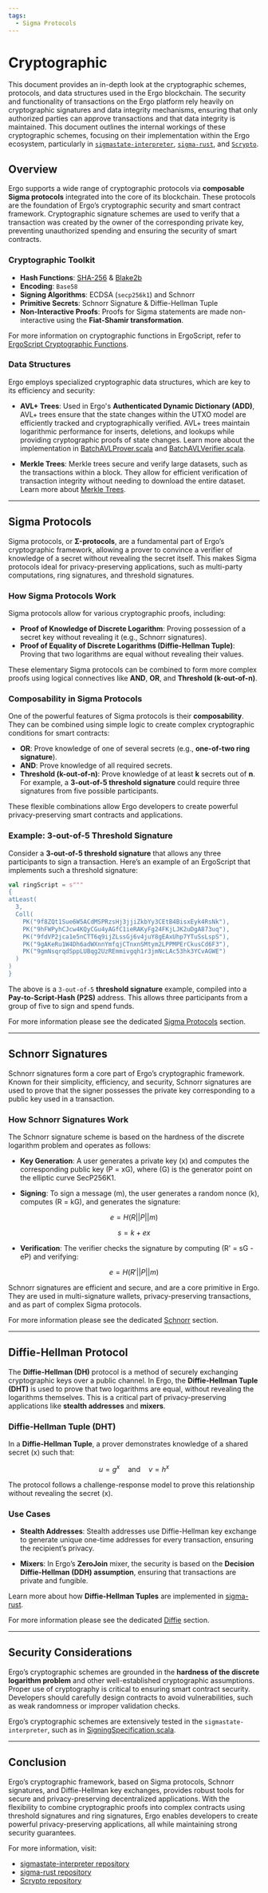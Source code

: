 ```yaml
---
tags:
  - Sigma Protocols
---
```


$$
\newcommand{\lst}[1]{#1}
\newcommand{\Tup}[1]{(#1)}
\newcommand{\Apply}[2]{#1\langle#2\rangle}
\newcommand{\MSig}[3]{\text{def}~#1(#2): #3}
\newcommand{\Ov}[1]{\overline{#1}}
\newcommand{\TyLam}[3]{\lambda(\Ov{#1:#2}).#3}
\newcommand{\Trait}[2]{\text{trait}~#1~\{ #2 \}}
\newcommand{\To}{\mapsto}
\newcommand{\Low}[1]{\mathcal{L}{[\![#1]\!]}}
\newcommand{\Lam}[2]{\lambda#1.#2}
\newcommand{\IfThenElse}[3]{\text{if}~(#1)~#2~\text{else}~#3}
\newcommand{\False}{\text{false}}
\newcommand{\True}{\text{true}}
\newcommand{\langname}{ErgoTree}
\newcommand{\corelang}{Core-\lambda}
$$

# Cryptographic 

This document provides an in-depth look at the cryptographic schemes, protocols, and data structures used in the Ergo blockchain. The security and functionality of transactions on the Ergo platform rely heavily on cryptographic signatures and data integrity mechanisms, ensuring that only authorized parties can approve transactions and that data integrity is maintained. This document outlines the internal workings of these cryptographic schemes, focusing on their implementation within the Ergo ecosystem, particularly in [`sigmastate-interpreter`](https://github.com/ScorexFoundation/sigmastate-interpreter), [`sigma-rust`](https://github.com/ergoplatform/sigma-rust), and [`Scrypto`](https://github.com/input-output-hk/scrypto).

## Overview

Ergo supports a wide range of cryptographic protocols via **composable Sigma protocols** integrated into the core of its blockchain. These protocols are the foundation of Ergo’s cryptographic security and smart contract framework. Cryptographic signature schemes are used to verify that a transaction was created by the owner of the corresponding private key, preventing unauthorized spending and ensuring the security of smart contracts.

### Cryptographic Toolkit

- **Hash Functions**: [SHA-256](https://github.com/input-output-hk/scrypto/blob/master/shared/src/main/scala/scorex/crypto/hash/Sha256.scala) & [Blake2b](https://github.com/input-output-hk/scrypto/blob/master/shared/src/main/scala/scorex/crypto/hash/Blake2b.scala)
- **Encoding**: `Base58`
- **Signing Algorithms**: ECDSA (`secp256k1`) and Schnorr
- **Primitive Secrets**: Schnorr Signature & Diffie-Hellman Tuple
- **Non-Interactive Proofs**: Proofs for Sigma statements are made non-interactive using the **Fiat-Shamir transformation**.

For more information on cryptographic functions in ErgoScript, refer to [ErgoScript Cryptographic Functions](dev/scs/global-functions.md#cryptographic-functions).

### Data Structures

Ergo employs specialized cryptographic data structures, which are key to its efficiency and security:

- **AVL+ Trees**: Used in Ergo's **Authenticated Dynamic Dictionary (ADD)**, AVL+ trees ensure that the state changes within the UTXO model are efficiently tracked and cryptographically verified. AVL+ trees maintain logarithmic performance for inserts, deletions, and lookups while providing cryptographic proofs of state changes. Learn more about the implementation in [BatchAVLProver.scala](https://github.com/input-output-hk/scrypto/blob/master/shared/src/main/scala/scorex/crypto/authds/avltree/batch/BatchAVLProver.scala) and [BatchAVLVerifier.scala](https://github.com/input-output-hk/scrypto/blob/master/shared/src/main/scala/scorex/crypto/authds/avltree/batch/BatchAVLVerifier.scala).

- **Merkle Trees**: Merkle trees secure and verify large datasets, such as the transactions within a block. They allow for efficient verification of transaction integrity without needing to download the entire dataset. Learn more about [Merkle Trees](merkle-tree.md).

---

## Sigma Protocols

Sigma protocols, or **Σ-protocols**, are a fundamental part of Ergo’s cryptographic framework, allowing a prover to convince a verifier of knowledge of a secret without revealing the secret itself. This makes Sigma protocols ideal for privacy-preserving applications, such as multi-party computations, ring signatures, and threshold signatures.

### How Sigma Protocols Work

Sigma protocols allow for various cryptographic proofs, including:

- **Proof of Knowledge of Discrete Logarithm**: Proving possession of a secret key without revealing it (e.g., Schnorr signatures).
- **Proof of Equality of Discrete Logarithms (Diffie-Hellman Tuple)**: Proving that two logarithms are equal without revealing their values.

These elementary Sigma protocols can be combined to form more complex proofs using logical connectives like **AND**, **OR**, and **Threshold (k-out-of-n)**.

### Composability in Sigma Protocols

One of the powerful features of Sigma protocols is their **composability**. They can be combined using simple logic to create complex cryptographic conditions for smart contracts:

- **OR**: Prove knowledge of one of several secrets (e.g., **one-of-two ring signature**).
- **AND**: Prove knowledge of all required secrets.
- **Threshold (k-out-of-n)**: Prove knowledge of at least **k** secrets out of **n**. For example, a **3-out-of-5 threshold signature** could require three signatures from five possible participants.

These flexible combinations allow Ergo developers to create powerful privacy-preserving smart contracts and applications.

### Example: 3-out-of-5 Threshold Signature

Consider a **3-out-of-5 threshold signature** that allows any three participants to sign a transaction. Here’s an example of an ErgoScript that implements such a threshold signature:

```scala
val ringScript = s"""
{
atLeast(
  3, 
  Coll(
    PK("9f8ZQt1Sue6W5ACdMSPRzsHj3jjiZkbYy3CEtB4BisxEyk4RsNk"), 
    PK("9hFWPyhCJcw4KQyCGu4yAGfC1ieRAKyFg24FKjLJK2uDgA873uq"), 
    PK("9fdVP2jca1e5nCTT6q9ijZLssGj6v4juY8gEAxUhp7YTuSsLspS"), 
    PK("9gAKeRu1W4Dh6adWXnnYmfqjCTnxnSMtym2LPPMPErCkusCd6F3"),
    PK("9gmNsqrqdSppLUBqg2UzREmmivgqh1r3jmNcLAc53hk3YCvAGWE")
  )
)
}
```

The above is a `3-out-of-5` **threshold signature** example, compiled into a **Pay-to-Script-Hash (P2S)** address. This allows three participants from a group of five to sign and spend funds.

For more information please see the dedicated [Sigma Protocols](sigma.md) section.

---

## Schnorr Signatures

Schnorr signatures form a core part of Ergo’s cryptographic framework. Known for their simplicity, efficiency, and security, Schnorr signatures are used to prove that the signer possesses the private key corresponding to a public key used in a transaction.

### How Schnorr Signatures Work

The Schnorr signature scheme is based on the hardness of the discrete logarithm problem and operates as follows:

- **Key Generation**: A user generates a private key \(x\) and computes the corresponding public key \(P = xG\), where \(G\) is the generator point on the elliptic curve SecP256K1.
  
- **Signing**: To sign a message \(m\), the user generates a random nonce \(k\), computes \(R = kG\), and generates the signature:

$$
e = H(R || P || m)
$$

$$
s = k + ex
$$

- **Verification**: The verifier checks the signature by computing \(R' = sG - eP\) and verifying:

$$
e = H(R' || P || m)
$$

Schnorr signatures are efficient and secure, and are a core primitive in Ergo. They are used in multi-signature wallets, privacy-preserving transactions, and as part of complex Sigma protocols.

For more information please see the dedicated [Schnorr](schnorr.md) section.

---

## Diffie-Hellman Protocol

The **Diffie-Hellman (DH)** protocol is a method of securely exchanging cryptographic keys over a public channel. In Ergo, the **Diffie-Hellman Tuple (DHT)** is used to prove that two logarithms are equal, without revealing the logarithms themselves. This is a critical part of privacy-preserving applications like **stealth addresses** and **mixers**.

### Diffie-Hellman Tuple (DHT)

In a **Diffie-Hellman Tuple**, a prover demonstrates knowledge of a shared secret \(x\) such that:

$$
u = g^x \quad \text{and} \quad v = h^x
$$

The protocol follows a challenge-response model to prove this relationship without revealing the secret \(x\).

### Use Cases

- **Stealth Addresses**: Stealth addresses use Diffie-Hellman key exchange to generate unique one-time addresses for every transaction, ensuring the recipient’s privacy.
  
- **Mixers**: In Ergo’s **ZeroJoin** mixer, the security is based on the **Decision Diffie-Hellman (DDH) assumption**, ensuring that transactions are private and fungible.

Learn more about how **Diffie-Hellman Tuples** are implemented in [sigma-rust](https://github.com/ergoplatform/sigma-rust/pull/315).

For more information please see the dedicated [Diffie](diffie.md) section.

---

## Security Considerations

Ergo’s cryptographic schemes are grounded in the **hardness of the discrete logarithm problem** and other well-established cryptographic assumptions. Proper use of cryptography is critical to ensuring smart contract security. Developers should carefully design contracts to avoid vulnerabilities, such as weak randomness or improper validation checks.

Ergo’s cryptographic schemes are extensively tested in the `sigmastate-interpreter`, such as in [SigningSpecification.scala](https://github.com/ScorexFoundation/sigmastate-interpreter/blob/develop/interpreter/shared/src/test/scala/sigmastate/crypto/SigningSpecification.scala).

---

## Conclusion

Ergo’s cryptographic framework, based on Sigma protocols, Schnorr signatures, and Diffie-Hellman key exchanges, provides robust tools for secure and privacy-preserving decentralized applications. With the flexibility to combine cryptographic proofs into complex contracts using threshold signatures and ring signatures, Ergo enables developers to create powerful privacy-preserving applications, all while maintaining strong security guarantees.

For more information, visit:
- [sigmastate-interpreter repository](https://github.com/ScorexFoundation/sigmastate-interpreter)
- [sigma-rust repository](https://github.com/ergoplatform/sigma-rust)
- [Scrypto repository](https://github.com/input-output-hk/scrypto)


<!--
Ergo has generic support for variety of cryptographic protocols (via composable sigma-protocols built into core).

## Crypto Primitives

- **Hash**: `Sha256`, `Blake2b256`
- **Encoding**: `Base58`
- **Signing Algorithm**: ECDSA (`secp256k1`) & Schnorr 
- **Primitive Secrets**: Schnorr Signature & Diffie-Hellman tuple
- **Non-Interactive**: The proof of sigma-statements are made non-interactive with the **Fiat-Shamir** transformation.
- [EIP-0003: Deterministic Wallet Standard](eip3.md)

See [this page](dev/scs/global-functions.md#cryptographic-functions) for a description of the global Cryptographic functions available in ErgoScript.

## Before Ergo

- **Bitcoin**: ECDSA signatures with Schnorr signature [added recently](https://news.bitcoin.com/bitcoin-cash-protocol-successfully-upgrades-schnorr-signatures-are-here/)
- **Bitcoin Forks** Usually adding some cryptography to the protocol (e.g new instructions in ZCASH)
- **Ethereum / EVM chains**: Instructions and precompiled contracts. Pairing operations to support 


## Use Cases

### Schnorr Signature

In the simplest case a signature in Ergo transaction is a Schnorr signature, in general case it is a signature corresponding to a subset of Generalized Schnorr Proofs.

- Ergo uses the same elliptic curve as Bitcoin (SecP256K1).
- Ergo's Schnorr signature is pretty close to known standards (RFCs). 
- Allows us to adopt known protocols such as [MuSig](https://eprint.iacr.org/2018/068). 
- It's possible to create **adaptor signatures** which can be used for private swaps. 
- There were private swap demos with Bitcoin Cash


| Bitcoin           | Ethereum                           | Ergo                                 |
|-------------------|------------------------------------|--------------------------------------|
| Potentially, a lot of protocols | - | The same as Bitcoin |


### Mixers

- Basic tool to restore fungibility of digital notes.
- Basic scheme, ZeroJoin, is based on ring signatures and proof of knowledge for a **Diffie-Hellman tuple** 
- [Paper with contracts](https://eprint.iacr.org/2020/560)

| Bitcoin           | Ethereum                           | Ergo                                 |
|-------------------|------------------------------------|--------------------------------------|
| No onchain mixing | Trusted setup-based or inefficient | Efficient, minimal trust assumptions |




### Stealth Addresses

A *Stealth Address* is a [DHT](diffie.md) contract that you can spend from without revealing your public key.



This allows a customer to derive a one-time payment address for a store, without revealing the payment to anyone but the store owner. 


| Bitcoin           | Ethereum                           | Ergo                                 |
|-------------------|------------------------------------|--------------------------------------|
| - | - | Efficient |

See the [Stealth Addresses](stealth-address.md) page for more information.


### Ring and Threshold Signatures

- Native support in Ergo, also, more complex schemes support (e.g ring AND threshold)
- Implementations: node API, [Zero-Knowledge Treasury](zkt.md) on top of Ergo



| Bitcoin           | Ethereum                           | Ergo                                 |
|-------------------|------------------------------------|--------------------------------------|
| - | - | Efficient |

### Checking A Signature

You can do basic things in a contract like calculating the hash, but what if you want to check a signature for abitrary message in a contract. This can be done trivially in Ergo, an example is available in SuSy bridge implementation

| Bitcoin           | Ethereum                           | Ergo                                 |
|-------------------|------------------------------------|--------------------------------------|
| - | Efficient ECDSA | Efficient Schnorr |



## Scrypto

[Scrypto](scrypto.md) is an open source cryptographic toolkit designed to make it easier and safer for developers to use cryptography in their applications.
--> 
